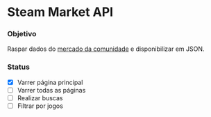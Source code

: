 # Steam Market API

### Objetivo
Raspar dados do [mercado da comunidade](http://steamcommunity.com/market/search?appid=730) e disponibilizar em JSON.

### Status
- [X] Varrer página principal
- [ ] Varrer todas as páginas
- [ ] Realizar buscas
- [ ] Filtrar por jogos
